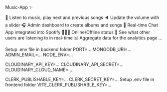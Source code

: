 Music-App ✨


🎸 Listen to music, play next and previous songs
🔈 Update the volume with a slider
🎧 Admin dashboard to create albums and songs
💬 Real-time Chat App integrated into Spotify
👨🏼‍💼 Online/Offline status
👀 See what other users are listening to in real-time
📊 Aggregate data for the analytics page
...

Setup .env file in backend folder
PORT=...
MONGODB_URI=...
ADMIN_EMAIL=...
NODE_ENV=...

CLOUDINARY_API_KEY=...
CLOUDINARY_API_SECRET=...
CLOUDINARY_CLOUD_NAME=...


CLERK_PUBLISHABLE_KEY=...
CLERK_SECRET_KEY=...
Setup .env file in frontend folder
VITE_CLERK_PUBLISHABLE_KEY=...
